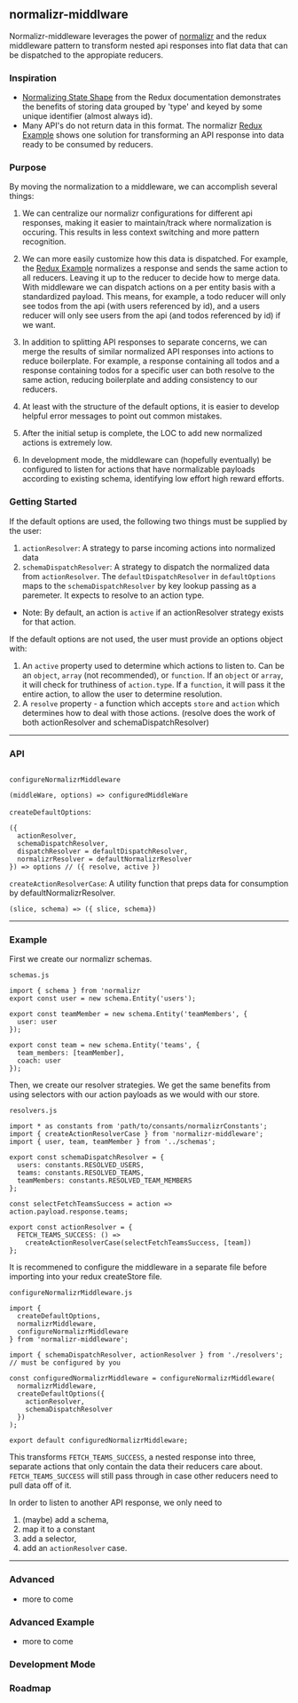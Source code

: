 ## normalizr-middlware

Normalizr-middleware leverages the power of [normalizr](https://github.com/paularmstrong/normalizr) and the redux middleware pattern to transform nested api responses into flat data that can be dispatched to the appropiate reducers.

### Inspiration
  - [Normalizing State Shape](https://redux.js.org/recipes/structuringreducers/normalizingstateshape) from the Redux documentation demonstrates the benefits of storing data grouped by 'type' and keyed by some unique identifier (almost always id).
  - Many API's do not return data in this format. The normalizr [Redux Example](https://github.com/paularmstrong/normalizr/tree/master/examples/redux) shows one solution for transforming an API response into data ready to be consumed by reducers.

### Purpose
By moving the normalization to a middleware, we can accomplish several things:
1. We can centralize our normalizr configurations for different api responses, making it easier to maintain/track where normalization is occuring. This results in less context switching and more pattern recognition.

2. We can more easily customize how this data is dispatched. For example, the [Redux Example](https://github.com/paularmstrong/normalizr/tree/master/examples/redux) normalizes a response and sends the same action to all reducers. Leaving it up to the reducer to decide how to merge data. With middleware we can dispatch actions on a per entity basis with a standardized payload. This means, for example, a todo reducer will only see todos from the api (with users referenced by id), and a users reducer will only see users from the api (and todos referenced by id) if we want.

3. In addition to splitting API responses to separate concerns, we can merge the results of similar normalized API responses into actions to reduce boilerplate. For example, a response containing all todos and a response containing todos for a specific user can both resolve to the same action, reducing boilerplate and adding consistency to our reducers.

5. At least with the structure of the default options, it is easier to develop helpful error messages to point out common mistakes.

6. After the initial setup is complete, the LOC to add new normalized actions is extremely low.

7. In development mode, the middleware can (hopefully eventually) be configured to listen for actions that have normalizable payloads according to existing schema, identifying low effort high reward efforts.


### Getting Started
If the default options are used, the following two things must be supplied by the user:
1. `actionResolver`: A strategy to parse incoming actions into normalized data
2. `schemaDispatchResolver`: A strategy to dispatch the normalized data from `actionResolver`. The `defaultDispatchResolver` in `defaultOptions` maps to the `schemaDispatchResolver` by key lookup passing as a paremeter. It expects to resolve to an action type.
  - Note: By default, an action is `active` if an actionResolver strategy exists for that action.

If the default options are not used, the user must provide an options object with:
1. An `active` property used to determine which actions to listen to. Can be an `object`, `array` (not recommended), or `function`. If an `object` or `array`, it will check for truthiness of `action.type`. If a `function`, it will pass it the entire action, to allow the user to determine resolution.
2. A `resolve` property - a function which accepts `store` and `action` which determines how to deal with those actions. (resolve does the work of both actionResolver and schemaDispatchResolver)

-----

### API
```
```
`configureNormalizrMiddleware`

```
(middleWare, options) => configuredMiddleWare

```
`createDefaultOptions`:
```
({
  actionResolver,
  schemaDispatchResolver,
  dispatchResolver = defaultDispatchResolver,
  normalizrResolver = defaultNormalizrResolver
}) => options // ({ resolve, active })
```
`createActionResolverCase`: A utility function that preps data for consumption by defaultNormalizrResolver.
```
(slice, schema) => ({ slice, schema})
```
-----
### Example

First we create our normalizr schemas.

`schemas.js`
```
import { schema } from 'normalizr
export const user = new schema.Entity('users');

export const teamMember = new schema.Entity('teamMembers', {
  user: user
});

export const team = new schema.Entity('teams', {
  team_members: [teamMember],
  coach: user
});
```
Then, we create our resolver strategies. We get the same benefits from using selectors with our action payloads as we would with our store.

`resolvers.js`
```
import * as constants from 'path/to/consants/normalizrConstants';
import { createActionResolverCase } from 'normalizr-middleware';
import { user, team, teamMember } from '../schemas';

export const schemaDispatchResolver = {
  users: constants.RESOLVED_USERS,
  teams: constants.RESOLVED_TEAMS,
  teamMembers: constants.RESOLVED_TEAM_MEMBERS
};

const selectFetchTeamsSuccess = action => action.payload.response.teams;

export const actionResolver = {
  FETCH_TEAMS_SUCCESS: () =>
    createActionResolverCase(selectFetchTeamsSuccess, [team])
};

```
It is recommened to configure the middleware in a separate file before importing into your redux createStore file.

`configureNormalizrMiddleware.js`
```
import {
  createDefaultOptions,
  normalizrMiddleware,
  configureNormalizrMiddleware
} from 'normalizr-middleware';

import { schemaDispatchResolver, actionResolver } from './resolvers'; // must be configured by you

const configuredNormalizrMiddleware = configureNormalizrMiddleware(
  normalizrMiddleware,
  createDefaultOptions({
    actionResolver,
    schemaDispatchResolver
  })
);

export default configuredNormalizrMiddleware;
```

This transforms `FETCH_TEAMS_SUCCESS`, a nested response into three, separate actions that only contain the data their reducers care about. `FETCH_TEAMS_SUCCESS` will still pass through in case other reducers need to pull data off of it.

In order to listen to another API response, we only need to
1. (maybe) add a schema,
2. map it to a constant
3. add a selector,
4. add an `actionResolver` case.



-----
### Advanced
  - more to come
### Advanced Example
  - more to come

### Development Mode


### Roadmap
